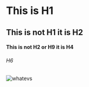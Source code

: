 # This is H1
## This is not H1 it is H2
#### This is not H2 or H9 it is H4
###### H6



![whatevs](https://octodex.github.com/images/yaktocat.png)



